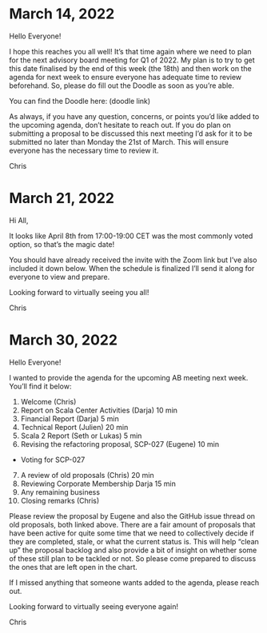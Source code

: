 # March 14, 2022

Hello Everyone!

I hope this reaches you all well! It’s that time again where we need to plan for
the next advisory board meeting for Q1 of 2022. My plan is to try to get this
date finalised by the end of this week (the 18th) and then work on the agenda
for next week to ensure everyone has adequate time to review beforehand. So,
please do fill out the Doodle as soon as you’re able.

You can find the Doodle here: (doodle link)

As always, if you have any question, concerns, or points you’d like added to the
upcoming agenda, don’t hesitate to reach out. If you do plan on submitting a
proposal to be discussed this next meeting I’d ask for it to be submitted no
later than Monday the 21st of March. This will ensure everyone has the necessary
time to review it.

Chris

# March 21, 2022

Hi All,

It looks like April 8th from 17:00-19:00 CET was the most commonly voted option,
so that’s the magic date!

You should have already received the invite with the Zoom link but I’ve also
included it down below. When the schedule is finalized I’ll send it along for
everyone to view and prepare.

Looking forward to virtually seeing you all!


Chris

# March 30, 2022

Hello Everyone!

I wanted to provide the agenda for the upcoming AB meeting next week. You’ll
find it below:

1. Welcome (Chris)
2. Report on Scala Center Activities (Darja) 10 min
3. Financial Report (Darja) 5 min
4. Technical Report (Julien) 20 min
5. Scala 2 Report (Seth or Lukas) 5 min
6. Revising the refactoring proposal, SCP-027 (Eugene) 10 min
  * Voting for SCP-027
7. A review of old proposals (Chris) 20 min
8. Reviewing Corporate Membership Darja 15 min
9. Any remaining business
10. Closing remarks (Chris)

Please review the proposal by Eugene and also the GitHub issue thread on old
proposals, both linked above. There are a fair amount of proposals that have
been active for quite some time that we need to collectively decide if they are
completed, stale, or what the current status is. This will help “clean up” the
proposal backlog and also provide a bit of insight on whether some of these
still plan to be tackled or not. So please come prepared to discuss the ones
that are left open in the chart.

If I missed anything that someone wants added to the agenda, please reach out.

Looking forward to virtually seeing everyone again!

Chris
